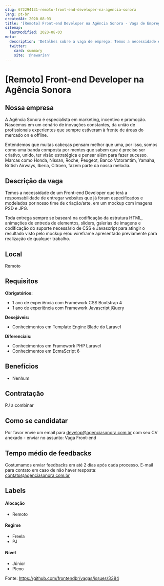 ```yaml
---
slug: 672294131-remoto-front-end-developer-na-agencia-sonora
lang: pt-br
createdAt: 2020-08-03
title: '[Remoto] Front-end Developer na Agência Sonora - Vaga de Emprego'
sitemap:
  lastModified: 2020-08-03
meta:
  description: 'Detalhes sobre a vaga de emprego: Temos a necessidade de um Front-end Developer que terá a responsabilidade de entregar websites que já foram especificados e modelados por nosso time de criação/arte, em um mockup com imagens PSD e JPG.  Toda entrega sempre se baseará na codificação da estrutura HTML, animações de entreda de elementos, sliders, galerias de imagens e codificação do suporte necessário de CSS e Javascript para atingir o resultado visto pelo mockup e/ou wireframe apresentado previamente para realização de qualquer trabalho.'
  twitter:
    card: summary
    site: '@nawarian'
---
```


# [Remoto] Front-end Developer na Agência Sonora

##  Nossa empresa

A Agência Sonora é especialista em marketing, incentivo e promoção. Nascemos em um cenário de inovações constantes, da união de profissionais experientes que sempre estiveram à frente de áreas do mercado on e offline.

Entendemos que muitas cabeças pensam melhor que uma, por isso, somos como uma banda composta por mentes que sabem que é preciso ser criativo, unido, ter visão estratégica e pensar além para fazer sucesso. Marcas como Honda, Nissan, Roche, Peugeot, Banco Votorantim, Yamaha, British Airways, Iberia, Citroen, fazem parte da nossa melodia.

## Descrição da vaga

Temos a necessidade de um Front-end Developer que terá a responsabilidade de entregar websites que já foram especificados e modelados por nosso time de criação/arte, em um mockup com imagens PSD e JPG. 

Toda entrega sempre se baseará na codificação da estrutura HTML, animações de entreda de elementos, sliders, galerias de imagens e codificação do suporte necessário de CSS e Javascript para atingir o resultado visto pelo mockup e/ou wireframe apresentado previamente para realização de qualquer trabalho.

## Local

Remoto

## Requisitos

**Obrigatórios:**
- 1 ano de experiência com Framework CSS Bootstrap 4
- 1 ano de experiência com Framework Javascript jQuery

**Desejáveis:**
- Conhecimentos em Template Engine Blade do Laravel

**Diferenciais:**
- Conhecimentos em Framework PHP Laravel
- Conhecimentos em EcmaScript 6

## Benefícios

- Nenhum

## Contratação

PJ a combinar

## Como se candidatar

Por favor envie um email para develop@agenciasonora.com.br com seu CV anexado - enviar no assunto: Vaga Front-end

## Tempo médio de feedbacks

Costumamos enviar feedbacks em até 2 dias após cada processo.
E-mail para contato em caso de não haver resposta: contato@agenciasonora.com.br

## Labels

#### Alocação
- Remoto

#### Regime
- Freela
- PJ

#### Nível
- Júnior
- Pleno




Fonte: https://github.com/frontendbr/vagas/issues/3384